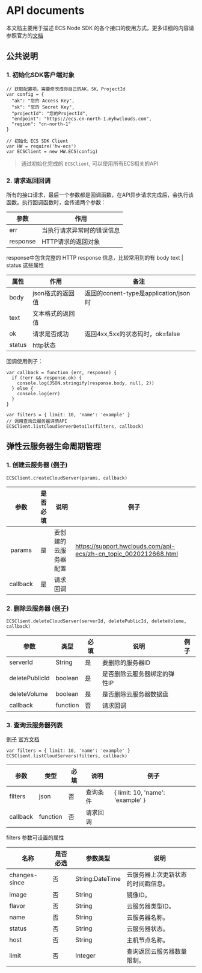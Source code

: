 # API documents

本文档主要用于描述 ECS Node SDK 的各个接口的使用方式，更多详细的内容请参照官方的[文档](https://support.hwclouds.com/ecs/index.html)

## 公共说明
### 1. 初始化SDK客户端对象

```
// 获取配置项，需要修改成你自己的AK，SK，ProjectId
var config = {
  "ak": "您的 Access Key",
  "sk": "您的 Secret Key",
  "projectId": "您的ProjectId",
  "endpoint": "https://ecs.cn-north-1.myhwclouds.com",
  "region": "cn-north-1"
}

// 初始化 ECS SDK Client
var HW = require('hw-ecs')
var ECSClient = new HW.ECS(config) 
```

> 通过初始化完成的 `ECSClient`, 可以使用所有ECS相关的API

### 2. 请求返回回调

所有的接口请求，最后一个参数都是回调函数，在API异步请求完成后，会执行该函数。执行回调函数时，会传递两个参数：

| 参数     | 作用                               |
|----------|------------------------------------|
| err      | 当执行请求异常时的错误信息         |
| response | HTTP请求的返回对象                 |

response中包含完整的 HTTP response 信息，比较常用到的有 body text | status 这些属性

| 属性   | 作用             | 备注                                  |
|--------|------------------|---------------------------------------|
| body   | json格式的返回值 | 返回的conent-type是application/json时 |
| text   | 文本格式的返回值 |                                       |
| ok     | 请求是否成功     | 返回4xx,5xx的状态码时，ok=false       |
| status | http状态         |                                       |

回调使用例子：

```
var callback = function (err, response) {
  if (!err && response.ok) {
    console.log(JSON.stringify(response.body, null, 2))
  } else {
    console.log(err)
  }
}

var filters = { limit: 10, 'name': 'example' }
// 调用查询云服务器详情API
ECSClient.listCloudServerDetails(filters, callback)
```

## 弹性云服务器生命周期管理

### 1. 创建云服务器 ([例子](../examples/ECS/lifecycle-create-cloud-server.js))

```
ECSClient.createCloudServer(params, callback)
```

|   参数   | 是否必填 | 说明                 | 例子                                                             |
|:--------:|:--------:|----------------------|------------------------------------------------------------------|
|  params  |    是    | 要创建的云服务器配置 | https://support.hwclouds.com/api-ecs/zh-cn_topic_0020212668.html |
| callback |    是    | 请求回调             |                                                                  |


### 2. 删除云服务器 ([例子](../examples/ECS/lifecycle-delete-cloud-server.js))

```
ECSClient.deleteCloudServer(serverId, deletePublicId, deleteVolume, callback)
```

| 参数           | 类型     | 必填 | 说明                         | 例子 |
|----------------|----------|------|------------------------------|------|
| serverId       | String   | 是   | 要删除的服务器ID             |      |
| deletePublicId | boolean  | 是   | 是否删除云服务器绑定的弹性IP |      |
| deleteVolume   | boolean  | 是   | 是否删除云服务器数据盘       |      |
| callback       | function | 否   | 请求回调                     |      |


### 3. 查询云服务器列表 

[例子](../examples/ECS/lifecycle-list-cloud-servers.js)
[官方文档](https://support.hwclouds.com/api-ecs/zh-cn_topic_0020212688.html)

```
var filters = { limit: 10, 'name': 'example' }
ECSClient.listCloudServers(filters, callback)
```

| 参数     | 类型     | 必填 | 说明     | 例子                             |
|----------|----------|------|----------|----------------------------------|
| filters  | json     | 否   | 查询条件 | { limit: 10, 'name': 'example' } |
| callback | function | 否   | 请求回调 |                                  |

filters 参数可设置的属性

| 名称          | 是否必选 | 参数类型        | 说明                               |
|---------------|----------|-----------------|------------------------------------|
| changes-since | 否       | String:DateTime | 云服务器上次更新状态的时间戳信息。 |
| image         | 否       | String          | 镜像ID。                           |
| flavor        | 否       | String          | 云服务器类型ID。                   |
| name          | 否       | String          | 云服务器名称。                     |
| status        | 否       | String          | 云服务器状态。                     |
| host          | 否       | String          | 主机节点名称。                     |
| limit         | 否       | Integer         | 查询返回云服务器数量限制。         |
